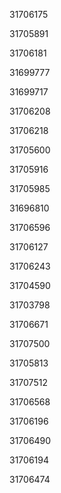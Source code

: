 31706175

31705891

31706181

31699777

31699717

31706208

31706218

31705600

31705916

31705985

31696810

31706596

31706127

31706243

31704590

31703798

31706671

31707500

31705813

31707512

31706568

31706196

31706490

31706194

31706474

